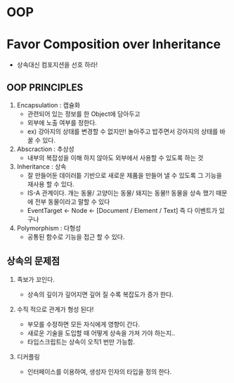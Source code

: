 # OOP
# Favor Composition over Inheritance
- 상속대신 컴포지션을 선호 하라!

## OOP PRINCIPLES
1. Encapsulation : 캡슐화
    - 관련되어 있는 정보를 한 Object에 담아두고 
    - 외부에 노출 여부를 정한다. 
    - ex) 강아지의 상태를 변경할 수 없지만! 놀아주고 밥주면서 강아지의 상태를 바꿀 수 있다.
2. Abscraction : 추상성 
    - 내부의 복잡성을 이해 하지 않아도 외부에서 사용할 수 있도록 하는 것
3. Inheritance : 상속
    - 잘 만들어둔 데이러틑 기반으로 새로운 제품을 만들어 낼 수 있도록 그 기능을 재사용 할 수 있다.
    - IS-A 관계이다. 개는 동물/ 고양이는 동물/ 돼지는 동물!! 동물을 상속 했기 때문에 전부 동물이라고 말할 수 있다
    - EventTarget <- Node <- [Document / Element / Text] 즉 다 이벤트가 있구나
4. Polymorphism : 다형성
    - 공통된 함수로 기능을 접근 할 수 있다.


## 상속의 문제점
1. 족보가 꼬인다.
    - 상속의 깊이가 깊어지면 깊어 질 수록 복잡도가 증가 한다.
2. 수직 적으로 관계가 형성 된다!
    - 부모를 수정하면 모든 자식에게 영향이 간다.
    - 새로운 기술을 도입할 때 어떻게 상속을 가져 가야 하는지.. 
    - 타입스크립트는 상속이 오직1 번만 가능함.

3. 디커플링
    - 인터페이스를 이용하여, 생성자 인자의 타입을 정의 한다.